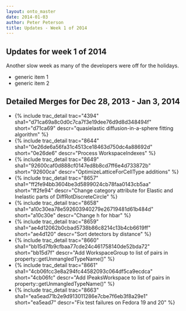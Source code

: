```yaml
---
layout: onto_master
date: 2014-01-03
author: Peter Peterson
title: Updates - Week 1 of 2014
---
```

Updates for week 1 of 2014
--------------------------
Another slow week as many of the developers were off for the holidays.
* generic item 1
* generic item 2

Detailed Merges for Dec 28, 2013 - Jan 3, 2014
----------------------------------------------
* {% include trac_detail trac="4394" sha1="d71ca69a8c0d0c7ca7f3e19dee76d9d8d348494f" short="d71ca69" descr="quasielastic diffusion-in-a-sphere fitting algorithm" %}
* {% include trac_detail trac="8644" sha1="0e26de6a56fa31c4513ce18463d750dc4a88692d" short="0e26de6" descr="Process WorkspaceIndexes" %}
* {% include trac_detail trac="8649" sha1="92600caf0d888cf0147ed8b8cd7ff6e4d733872b" short="92600ca" descr="OptimizeLatticeForCellType additions" %}
* {% include trac_detail trac="8657" sha1="ff2fe94bb3604be3d5899024cb78faa0143cb5aa" short="ff2fe94" descr="Change category attribute for Elastic and Inelastic parts of DiffRotDiscreteCircle" %}
* {% include trac_detail trac="8658" sha1="a10c30ea78e592603940279e26719481d61b484d" short="a10c30e" descr="Change h for hbar" %}
* {% include trac_detail trac="8659" sha1="ae4d12062b0cbad5738b86c8214c13b4cb6619ff" short="ae4d120" descr="Sort detectors by distance" %}
* {% include trac_detail trac="8660" sha1="bb15d7fb9cfbaa77cde24c461758140de52bda72" short="bb15d7f" descr="Add WorkspaceGroup to list of pairs in property::getUnmangledTypeName()" %}
* {% include trac_detail trac="8661" sha1="4cb06fcc3e8a294fc44582093c064df5ca9ecdca" short="4cb06fc" descr="Add IPeaksWorkspace to list of pairs in property::getUnmangledTypeName()" %}
* {% include trac_detail trac="8663" sha1="ea5ead71b2e9d913011286e7cbe7f6eb3f8a29e1" short="ea5ead7" descr="Fix test failures on Fedora 19 and 20" %}
